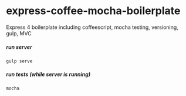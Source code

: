 # express-coffee-mocha-boilerplate
Express 4 boilerplate including coffeescript, mocha testing, versioning, gulp, MVC

##### run server
```
gulp serve
```

##### run tests (while server is running)
```
mocha
```

